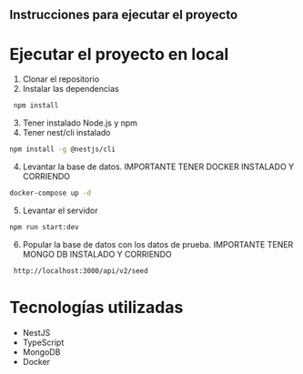 ## Instrucciones para ejecutar el proyecto

# Ejecutar el proyecto en local
1. Clonar el repositorio
2. Instalar las dependencias
```bash
 npm install
```
3. Tener instalado Node.js y npm
4. Tener nest/cli instalado
```bash
npm install -g @nestjs/cli
```

4. Levantar la base de datos. IMPORTANTE TENER DOCKER INSTALADO Y CORRIENDO 
```bash
docker-compose up -d
```

5. Levantar el servidor
```bash
npm run start:dev
```

6. Popular la base de datos con los datos de prueba. IMPORTANTE TENER MONGO DB INSTALADO Y CORRIENDO
```bash
 http://localhost:3000/api/v2/seed
```


# Tecnologías utilizadas
- NestJS
- TypeScript
- MongoDB
- Docker